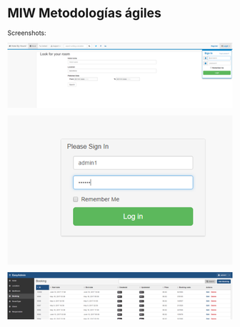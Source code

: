MIW Metodologías ágiles
=========

Screenshots:

![alt portada](https://raw.githubusercontent.com/EneasVVA/hotelbyhours/master/screenshots/screenshot_1.png)

![alt login](https://raw.githubusercontent.com/EneasVVA/hotelbyhours/master/screenshots/login.png)

![alt admin](https://raw.githubusercontent.com/EneasVVA/hotelbyhours/master/screenshots/admin.png)